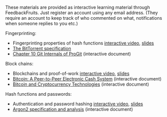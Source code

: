 These materials are provided as interactive learning material through 
FeedbackFruits. Just register an account using any email address. (They require 
an account to keep track of who commented on what, notifications when someone 
replies to you etc.)

Fingerprinting:

  - Fingerprinting properties of hash functions
    [interactive video][fingerprinting],
    [slides][fingerprinting-slides]
  - [The BitTorrent specification][bittorrent]
  - [Chapter 10 Git Internals of ProGit][git-objects] (interactive document)

[fingerprinting]: https://eu.feedbackfruits.com/groups/activity-group/a30d941e-f038-4f2d-b128-61f287754a73
[fingerprinting-slides]: https://canvas.kth.se/courses/22114/files/3827575/download?wrap=1
[bittorrent]: https://www.bittorrent.org/beps/bep_0003.html
[git-objects]: https://eu.feedbackfruits.com/groups/activity-group/b5c2cbc5-02c6-4857-a472-677a6f52089c

Block chains:

  - Blockchains and proof-of-work
    [interactive video][blockchains],
    [slides][blockchains-slides]
  - [Bitcoin: A Peer-to-Peer Electronic Cash System][bitcoin-paper] 
    (interactive document)
  - [Bitcoin and Cryptocurrency Technologies][princeton-bitcoin] (interactive 
    document)

[blockchains]: /dev/null
[blockchains-slides]: https://canvas.kth.se/courses/22114/files/3827591/download?wrap=1
[bitcoin-paper]: https://eu.feedbackfruits.com/groups/activity-group/e57105b0-5e45-42a2-bf71-1da8982bd7d4
[princeton-bitcoin]: https://eu.feedbackfruits.com/groups/activity-group/23a23407-90ec-4701-a31a-710b3ea93237

Hash functions and passwords:

  - Authentication and password hashing
    [interactive video][passwd-hashing],
    [slides][passwd-hashing-slides]
  - [Argon2 specification and analysis][argon2] (interactive document)

[passwd-hashing]: https://eu.feedbackfruits.com/groups/activity-group/110307a1-c8f7-4441-99ad-36c152244330
[passwd-hashing-slides]: https://canvas.kth.se/courses/22114/files/3827649/download?wrap=1
[argon2]: https://eu.feedbackfruits.com/groups/activity-group/da4d5d39-bc19-4e99-89e0-e50c12435a34

